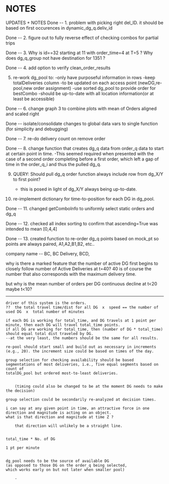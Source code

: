 # NOTES
UPDATES + NOTES
Done -- 1. problem with picking right del_ID.  it should be based on first occurences in dynamic_dg_q.deliv_id

Done -- 2. figure out to fully reverse effect of checking combos for partial trips

Done -- 3.  Why is id==32 starting at 11 with order_time=4 at T=5 ?
    Why does dg_q_group not have destination for 1351 ?

Done -- 4. add option to verify clean_order_results

5. re-work dg_pool to:
    -only have purposeful information in rows
    -keep totalDeliveries column
    -to be updated on each access point (newDG,re-pool,new order assignment)
    -use sorted dg_pool to provide order for bestCombo
    -should be up-to-date with all location information(or at least be accessible)

Done -- 6. change graph 3 to combine plots with mean of Orders aligned and scaled right

Done -- isolate/consolidate changes to global data vars to single function (for simplicity and debugging)

Done -- 7. re-do delivery count on remove order

Done -- 8. change function that creates dg_q data from order_q data to start at certain point in time.
            -This seemed required when presented with the case of a second order completing before a first order,
                which left a gap of time in the order_q_i and thus the pulled dg_q.

9. QUERY: Should pull dg_q order function always include row from dg_X/Y to first point?
    - this is posed in light of dg_X/Y always being up-to-date.

10. re-implement dictionary for time-to-position for each DG in dg_pool.

Done -- 11. changed getComboInfo to uniformly select static orders and dg_q

Done -- 12. checked all index sorting to confirm that ascending=True was intended to mean [0,4,4]

Done -- 13. created function to re-order dg_q points based on mock_pt so points are always paired, A1,A2,B1,B2, etc..

company name -- BC, BC Delivery, BCD,

why is there a marked feature that the number of active DG first begins to closely follow number of Active Deliveries
    at t=40?  40 is of course the number that also corresponds with the maximum delivery time.

but why is the mean number of orders per DG continuous decline at t<20 maybe t<10?

----

    driver of this system is the orders.
    ??  the total travel time/dist for all DG  x  speed == the number of used DG  x  total number of minutes

    if each DG is working for total_time, and DG travels at 1 point per minute, then each DG will travel total_time points.
    if all DG are working for total_time, then (number of DG * total_time) should equal total dist traveled by DG.
    --at the very least, the numbers should be the same for all results.

    re-pool should start small and build out as necessary in increments (e.g., 20). the increment size could be based on times of the day.

    group selection for checking availability should be based segmentations of most deliveries, i.e., five equal segments based on count of
    totalDG_pool but ordered most-to-least deliveries.


        (timing could also be changed to be at the moment DG needs to make the decision)

    group selection could be secondarily re-analyzed at decision times.

    i can say at any given point in time, an attractive force in one direction and magnitude is acting on an object.
    what is that direction and magnitude at time Z ?

        that direction will unlikely be a straight line.


    total_time * No. of DG

    1 pt per minute


    dg_pool needs to be the source of available DG
    (as opposed to those DG on the order_q being selected,
    which works early on but not later when smaller pool)

        -

